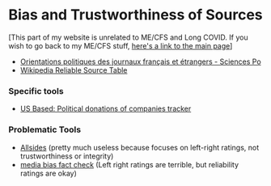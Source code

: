 # Bias and Trustworthiness of Sources

[This part of my website is unrelated to ME/CFS and Long COVID. If you wish to go back to my ME/CFS stuff, [here's a link to the main page](https://me-cfs.github.io/)]

* [Orientations politiques des journaux français et étrangers - Sciences Po](https://www.integrersciencespo.fr/orientations-politiques-de-la-presse-etrangere-et-francaise/comment-page-3)
* [Wikipedia Reliable Source Table](https://en.wikipedia.org/wiki/Wikipedia:Reliable_sources/Perennial_sources)

### Specific tools
* [US Based: Political donations of companies tracker](https://www.goodsuniteus.com)

### Problematic Tools
* [Allsides](https://www.allsides.com/unbiased-balanced-news) (pretty much useless because focuses on left-right ratings, not trustworthiness or integrity)
* [media bias fact check](https://mediabiasfactcheck.com/filtered-search/) (Left right ratings are terrible, but reliability ratings are okay)